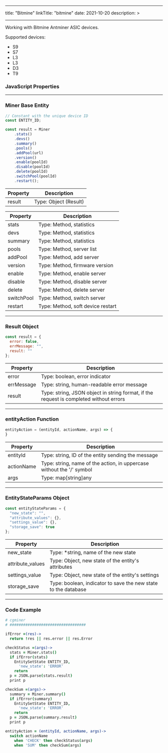 
---
title: "Bitmine"
linkTitle: "bitmine"
date: 2021-10-20
description: >

---

Working with Bitmine Antminer ASIC devices.

Supported devices:
* S9
* S7
* L3
* L3
* D3
* T9

### JavaScript Properties

----------------

### Miner Base Entity

```javascript
// Constant with the unique device ID
const ENTITY_ID;
```

```javascript
const result = Miner
    .stats()
    .devs()
    .summary()
    .pools()
    .addPool(url)
    .version()
    .enable(poolId)
    .disable(poolId)
    .delete(poolId)
    .switchPool(poolId)
    .restart();
```

|  Property  | Description  |
|-------------|---------|
| result |    Type: Object (Result)   |

|  Property  | Description  |
|-------------|---------|
| stats |   Type: Method, statistics    |
| devs |   Type: Method, statistics    |
| summary |   Type: Method, statistics    |
| pools |   Type: Method, server list   |
| addPool |   Type: Method, add server   |
| version |   Type: Method, firmware version  |
| enable |   Type: Method, enable server  |
| disable |   Type: Method, disable server  |
| delete |   Type: Method, delete server  |
| switchPool |   Type: Method, switch server  |
| restart |   Type: Method, soft device restart  |

----------------

### Result Object

```javascript
const result = {
  error: false,
  errMessage: "",
  result: ""
};
``` 
|  Property  | Description  |
|-------------|---------|
| error |    Type: boolean, error indicator   |
| errMessage |   Type: string, human-readable error message  |
| result | Type: string, JSON object in string format, if the request is completed without errors |

----------------

### entityAction Function

```javascript
entityAction = (entityId, actionName, args) => {
}
```
| Property  | Description  |
|-------------|---------|
| entityId |    Type: string, ID of the entity sending the message   |
| actionName |   Type: string, name of the action, in uppercase without the '/' symbol  |
| args | Type: map[string]any |

----------------

### EntityStateParams Object

```javascript
const entityStateParams = {
  "new_state": "",
  "attribute_values": {},
  "settings_value": {},
  "storage_save": true
};
``` 
|  Property  | Description  |
|-------------|---------|
| new_state |    Type: *string, name of the new state   |
| attribute_values |   Type: Object, new state of the entity's attributes |
| settings_value | Type: Object, new state of the entity's settings |
| storage_save | Type: boolean, indicator to save the new state to the database |

----------------

### Code Example

```coffeescript
# cgminer
# ##################################

ifError =(res)->
  return !res || res.error || res.Error

checkStatus =(args)->
  stats = Miner.stats()
  if ifError(stats)
    EntitySetState ENTITY_ID,
      'new_state': 'ERROR'
    return
  p = JSON.parse(stats.result)
  print p

checkSum =(args)->
  summary = Miner.summary()
  if ifError(summary)
    EntitySetState ENTITY_ID,
      'new_state': 'ERROR'
    return
  p = JSON.parse(summary.result)
  print p

entityAction = (entityId, actionName, args)->
  switch actionName
    when 'CHECK' then checkStatus(args)
    when 'SUM' then checkSum(args)
```
